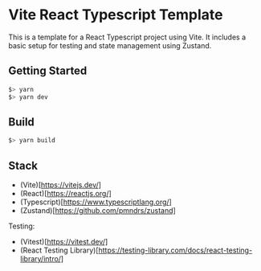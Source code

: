 # Vite React Typescript Template

This is a template for a React Typescript project using Vite. It includes a basic setup for testing and state management using Zustand.

## Getting Started

```bash
$> yarn
$> yarn dev
```

## Build

```bash
$> yarn build
```

## Stack

- (Vite)[https://vitejs.dev/]
- (React)[https://reactjs.org/]
- (Typescript)[https://www.typescriptlang.org/]
- (Zustand)[https://github.com/pmndrs/zustand]

Testing:

- (Vitest)[https://vitest.dev/]
- (React Testing Library)[https://testing-library.com/docs/react-testing-library/intro/]
